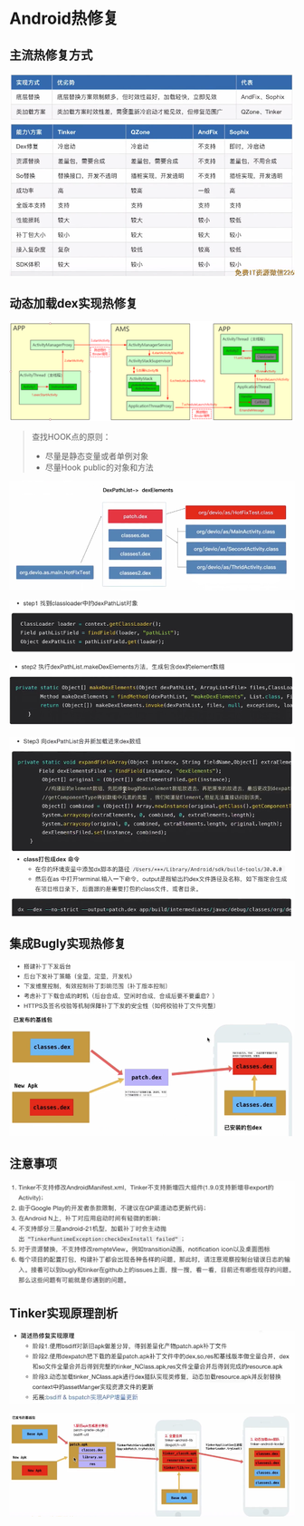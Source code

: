# Android热修复

## 主流热修复方式

![image-20210527224137298](../img/image-20210527224137298.png)

## 动态加载dex实现热修复

![image-20210711132344397](../img/image-20210711132344397.png)

> 查找HOOK点的原则：
>
> -  尽量是静态变量或者单例对象
> - 尽量Hook public的对象和方法

![image-20210527224526290](../img/image-20210527224526290.png)

![image-20210527224544515](../img/image-20210527224544515.png)

![image-20210527224724902](../img/image-20210527224724902.png)

![image-20210527224820588](../img/image-20210527224820588.png)

## 集成Bugly实现热修复

![image-20210527230033394](../img/image-20210527230033394.png)

## 注意事项

![image-20210527230305901](../img/image-20210527230305901.png)

## Tinker实现原理剖析

![image-20210527230450972](../img/image-20210527230450972.png)

![image-20210607222544092](../img/image-20210607222544092.png)

